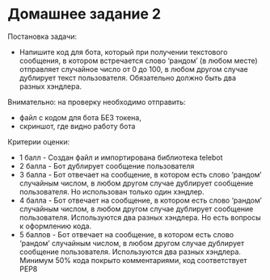 # Домашнее задание 2

Постановка задачи:
- Напишите код для бота, который при получении текстового сообщения, в котором встречается слово ‘рандом’ (в любом месте) отправляет случайное число от 0 до 100, в любом другом случае дублирует текст пользователя. Обязательно должно быть два разных хэндлера.

Внимательно: на проверку необходимо отправить:
- файл с кодом для бота БЕЗ токена,
- скриншот, где видно работу бота

Критерии оценки:
- 1 балл - Создан файл и импортирована библиотека telebot
- 2 балла - Бот дублирует сообщение пользователя
- 3 балла - Бот отвечает на сообщение, в котором есть слово ‘рандом’ случайным числом, в любом другом случае дублирует сообщение пользователя. Но использован только один хэндлер.
- 4 балла - Бот отвечает на сообщение, в котором есть слово ‘рандом’ случайным числом, в любом другом случае дублирует сообщение пользователя. Используются два разных хэндлера. Но есть вопросы к оформлению кода.
- 5 баллов - Бот отвечает на сообщение, в котором есть слово ‘рандом’ случайным числом, в любом другом случае дублирует сообщение пользователя. Используются два разных хэндлера. Минимум 50% кода покрыто комментариями, код соответствует PEP8


